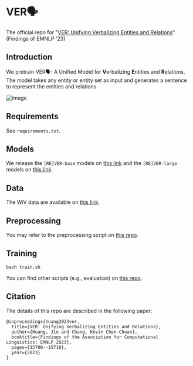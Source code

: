 # VER🗣️

The official repo for "[VER: Unifying Verbalizing Entities and Relations](https://arxiv.org/abs/2211.11093)" (Findings of EMNLP '23)


## Introduction

We pretrain VER🗣️: A Unified Model for **V**erbalizing **E**ntities and **R**elations. The model takes any entity or entity set as input and generates a sentence to represent the entities and relations.

![image](https://user-images.githubusercontent.com/47152740/203205857-76643bae-9ba9-4b7d-828b-d6320a55f395.png)

## Requirements

See `requirements.txt`.

## Models

We release the `[RE]VER-base` models on [this link](https://osf.io/7csnf/?view_only=91ec67e05bd44f998d71e63d9cdd25a4) and the `[RE]VER-large` models on [this link](https://drive.google.com/drive/folders/1hvv467D_vsO_4kCZUgPMykz27wZSHWuK?usp=sharing).

## Data

The WiV data are available on [this link](https://osf.io/7csnf/?view_only=91ec67e05bd44f998d71e63d9cdd25a4).

## Preprocessing

You may refer to the preprocessing script on [this repo](https://github.com/jeffhj/open-relation-modeling). 

## Training

```
bash train.sh
```

You can find other scripts (e.g., evaluation)  on [this repo](https://github.com/jeffhj/open-relation-modeling). 

## Citation

The details of this repo are described in the following paper:

```
@inproceedings{huang2023ver,
  title={VER: Unifying Verbalizing Entities and Relations},
  author={Huang, Jie and Chang, Kevin Chen-Chuan},
  booktitle={Findings of the Association for Computational Linguistics: EMNLP 2023},
  pages={15700--15710},
  year={2023}
}
```
